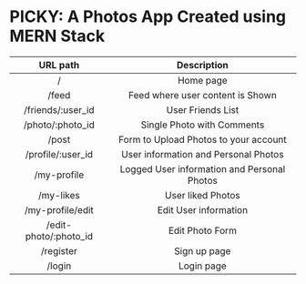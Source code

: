 # PICKY: A Photos App Created using MERN Stack

| URL path                    | Description           | 
| :--------------------------:|:---------------------:|
| /                           |  Home page            | 
| /feed                           |  Feed where user content is Shown            | 
| /friends/:user_id                 |  User Friends List     |
| /photo/:photo_id                           |  Single Photo with Comments            | 
| /post                           |  Form to Upload Photos to your account            | 
| /profile/:user_id                 |  User information and Personal Photos     |
| /my-profile                 |  Logged User information and Personal Photos     |
| /my-likes                 |  User liked Photos     |
| /my-profile/edit            |  Edit User information| 
| /edit-photo/:photo_id            |  Edit Photo Form| 
| /register                   |  Sign up page         |
| /login                      |  Login page           |